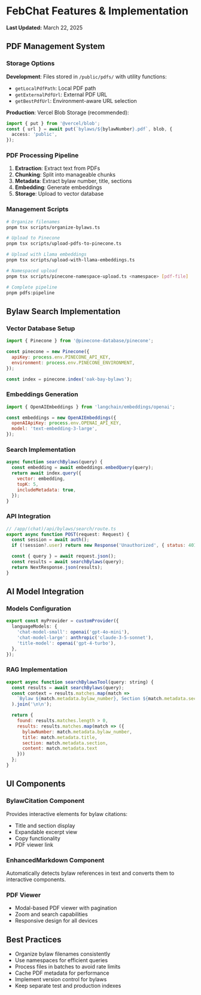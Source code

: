 # FebChat Features & Implementation

**Last Updated:** March 22, 2025

## PDF Management System

### Storage Options

**Development**: Files stored in `/public/pdfs/` with utility functions:

- `getLocalPdfPath`: Local PDF path
- `getExternalPdfUrl`: External PDF URL
- `getBestPdfUrl`: Environment-aware URL selection

**Production**: Vercel Blob Storage (recommended):

```typescript
import { put } from '@vercel/blob';
const { url } = await put(`bylaws/${bylawNumber}.pdf`, blob, {
  access: 'public',
});
```

### PDF Processing Pipeline

1. **Extraction**: Extract text from PDFs
2. **Chunking**: Split into manageable chunks
3. **Metadata**: Extract bylaw number, title, sections
4. **Embedding**: Generate embeddings
5. **Storage**: Upload to vector database

### Management Scripts

```bash
# Organize filenames
pnpm tsx scripts/organize-bylaws.ts

# Upload to Pinecone
pnpm tsx scripts/upload-pdfs-to-pinecone.ts

# Upload with Llama embeddings
pnpm tsx scripts/upload-with-llama-embeddings.ts

# Namespaced upload
pnpm tsx scripts/pinecone-namespace-upload.ts <namespace> [pdf-file]

# Complete pipeline
pnpm pdfs:pipeline
```

## Bylaw Search Implementation

### Vector Database Setup

```javascript
import { Pinecone } from '@pinecone-database/pinecone';

const pinecone = new Pinecone({
  apiKey: process.env.PINECONE_API_KEY,
  environment: process.env.PINECONE_ENVIRONMENT,
});

const index = pinecone.index('oak-bay-bylaws');
```

### Embeddings Generation

```javascript
import { OpenAIEmbeddings } from 'langchain/embeddings/openai';

const embeddings = new OpenAIEmbeddings({
  openAIApiKey: process.env.OPENAI_API_KEY,
  model: 'text-embedding-3-large',
});
```

### Search Implementation

```javascript
async function searchBylaws(query) {
  const embedding = await embeddings.embedQuery(query);
  return await index.query({
    vector: embedding,
    topK: 5,
    includeMetadata: true,
  });
}
```

### API Integration

```javascript
// /app/(chat)/api/bylaws/search/route.ts
export async function POST(request: Request) {
  const session = await auth();
  if (!session?.user) return new Response('Unauthorized', { status: 401 });

  const { query } = await request.json();
  const results = await searchBylaws(query);
  return NextResponse.json(results);
}
```

## AI Model Integration

### Models Configuration

```typescript
export const myProvider = customProvider({
  languageModels: {
    'chat-model-small': openai('gpt-4o-mini'),
    'chat-model-large': anthropic('claude-3-5-sonnet'),
    'title-model': openai('gpt-4-turbo'),
  },
});
```

### RAG Implementation

```javascript
export async function searchBylawsTool(query: string) {
  const results = await searchBylaws(query);
  const context = results.matches.map(match =>
    `Bylaw ${match.metadata.bylaw_number}, Section ${match.metadata.section}: ${match.metadata.text}`
  ).join('\n\n');

  return {
    found: results.matches.length > 0,
    results: results.matches.map(match => ({
      bylawNumber: match.metadata.bylaw_number,
      title: match.metadata.title,
      section: match.metadata.section,
      content: match.metadata.text
    }))
  };
}
```

## UI Components

### BylawCitation Component

Provides interactive elements for bylaw citations:

- Title and section display
- Expandable excerpt view
- Copy functionality
- PDF viewer link

### EnhancedMarkdown Component

Automatically detects bylaw references in text and converts them to interactive components.

### PDF Viewer

- Modal-based PDF viewer with pagination
- Zoom and search capabilities
- Responsive design for all devices

## Best Practices

- Organize bylaw filenames consistently
- Use namespaces for efficient queries
- Process files in batches to avoid rate limits
- Cache PDF metadata for performance
- Implement version control for bylaws
- Keep separate test and production indexes
